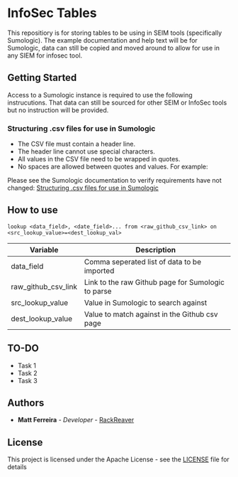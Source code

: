 # InfoSec Tables

This repositiory is for storing tables to be using in SEIM tools (specifically Sumologic). The example documentation and help text will be for Sumologic, data can still be copied and moved around to allow for use in any SIEM for infosec tool.

## Getting Started

Access to a Sumologic instance is required to use the following instrucutions. That data can still be sourced for other SEIM or InfoSec tools but no instruction will be provided.

### Structuring .csv files for use in Sumologic
* The CSV file must contain a header line.
* The header line cannot use special characters.
* All values in the CSV file need to be wrapped in quotes.
* No spaces are allowed between quotes and values. For example:

Please see the Sumologic documentation to verify requirements have not changed: [Structuring .csv files for use in Sumologic](https://help.sumologic.com/05Search/Search-Query-Language/Search-Operators/lookup#structuring-csv-files)

## How to use
```
lookup <data_field>, <date_field>... from <raw_github_csv_link> on <src_lookup_value>=<dest_lookup_val>  
```
| Variable            | Description                                        |
|---------------------|----------------------------------------------------|
| data_field          | Comma seperated list of data to be imported        |
| raw_github_csv_link | Link to the raw Github page for Sumologic to parse |
| src_lookup_value    | Value in Sumologic to search against               |
| dest_lookup_value   | Value to match against in the Github csv page      |

## TO-DO
* Task 1
* Task 2
* Task 3

## Authors

* **Matt Ferreira** - *Developer* - [RackReaver](https://github.com/RackReaver)

## License

This project is licensed under the Apache License - see the [LICENSE](LICENSE) file for details